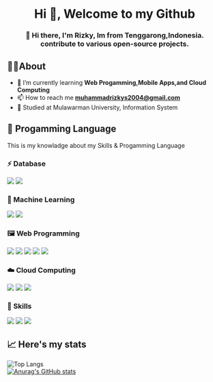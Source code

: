 <h1 align="center">Hi 👋, Welcome to my Github</h1>
<h3 align="center">🚀 Hi there, I'm Rizky, Im from Tenggarong,Indonesia. contribute to various open-source projects.</h3>


## 🦸‍♂️About

- 🧩 I’m currently learning **Web Progamming,Mobile Apps,and Cloud Computing**
- 📫 How to reach me **muhammadrizkys2004@gmail.com**
- 🏫 Studied at Mulawarman University, Information System


## 📝 Progamming Language
This is my knowladge about my Skills & Progamming Language

### ⚡ Database
<img src="https://img.shields.io/badge/MySQL-005C84?style=for-the-badge&logo=mysql&logoColor=white"> <img src="https://img.shields.io/badge/MariaDB-003545?style=for-the-badge&logo=mariadb&logoColor=white">

### 💾 Machine Learning
<img src="https://img.shields.io/badge/python-3670A0?style=for-the-badge&logo=python&logoColor=ffdd54"> <img src="https://img.shields.io/badge/C++-00599C?style=flat-square&logo=C%2B%2B&logoColor=white">

### 🖼️ Web Programming
<img src="https://shields.io/badge/JavaScript-F7DF1E?logo=JavaScript&logoColor=000&style=flat-square"> <img src="https://shields.io/badge/react-black?logo=react&style=for-the-badge"> <img src="https://img.shields.io/badge/HTML5-E34F26?style=flat-square&logo=HTML5&logoColor=white"> <img src="https://img.shields.io/badge/TypeScript-007ACC?style=for-the-badge&logo=typescript&logoColor=white"> <img src="https://img.shields.io/badge/Tailwind_CSS-38B2AC?style=for-the-badge&logo=tailwind-css&logoColor=white">

### ☁️ Cloud Computing
<img src="https://img.shields.io/badge/Amazon_AWS-232F3E?style=for-the-badge&logo=amazon-aws&logoColor=white"> <img src="https://img.shields.io/badge/Google_Cloud-4285F4?style=for-the-badge&logo=google-cloud&logoColor=white"> <img src="https://img.shields.io/badge/Microsoft_Azure-0089D6?style=for-the-badge&logo=microsoft-azure&logoColor=white">

### 📗 Skills
<img src="https://img.shields.io/badge/Java-ED8B00?style=for-the-badge&logo=openjdk&logoColor=white"> <img src="https://img.shields.io/badge/Ubuntu-E95420?style=for-the-badge&logo=Ubuntu&logoColor=white"> <img src="https://img.shields.io/badge/PHP-777BB4?style=for-the-badge&logo=php&logoColor=white">


## 📈 Here's my stats

![Top Langs](https://github-readme-stats.vercel.app/api/top-langs/?username=yezkyy&theme=tokyonight&layout=compact) <br>
[![Anurag's GitHub stats](https://github-readme-stats.vercel.app/api?username=yezkyy&show_icons=true&theme=tokyonight)](https://github.com/anuraghazra/github-readme-stats)
